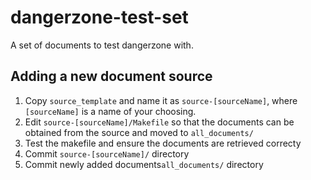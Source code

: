 # dangerzone-test-set
A set of documents to test dangerzone with.

## Adding a new document source

1. Copy `source_template` and name it as `source-[sourceName]`, where `[sourceName]` is a name of your choosing.
2. Edit `source-[sourceName]/Makefile` so that the documents can be obtained from the source and moved to `all_documents/`
3. Test the makefile and ensure the documents are retrieved correcty
4. Commit `source-[sourceName]/` directory
5. Commit newly added documents`all_documents/` directory